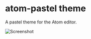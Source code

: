 # atom-pastel theme

A pastel theme for the Atom editor.

![Screenshot](https://raw.github.com/ice/atom-pastel/master/screenshot.png)